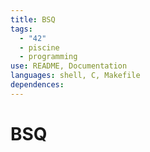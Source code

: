```yaml
---
title: BSQ
tags:
  - "42"
  - piscine
  - programming
use: README, Documentation
languages: shell, C, Makefile
dependences:
---
```


# BSQ